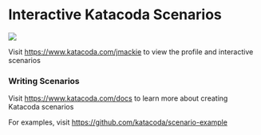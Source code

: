 # Interactive Katacoda Scenarios

[![](http://shields.katacoda.com/katacoda/jmackie/count.svg)](https://www.katacoda.com/jmackie "Get your profile on Katacoda.com")

Visit https://www.katacoda.com/jmackie to view the profile and interactive scenarios

### Writing Scenarios
Visit https://www.katacoda.com/docs to learn more about creating Katacoda scenarios

For examples, visit https://github.com/katacoda/scenario-example
